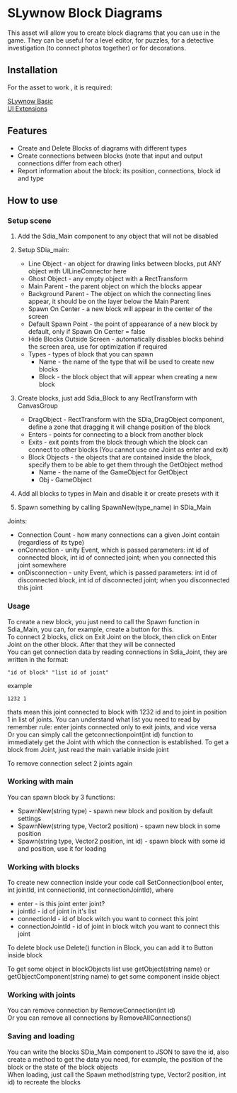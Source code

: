 
# SLywnow Block Diagrams

This asset will allow you to create block diagrams that you can use in the game. They can be useful for a level editor, for puzzles, for a detective investigation (to connect photos together) or for decorations.



## Installation

For the asset to work , it is required:

[SLywnow Basic](https://github.com/SLywnow/slywnow_basic)\
[UI Extensions](https://bitbucket.org/UnityUIExtensions/unity-ui-extensions/downloads/)


## Features

- Create and Delete Blocks of diagrams with different types
- Create connections between blocks (note that input and output connections differ from each other)
- Report information about the block: its position, connections, block id and type


## How to use
### Setup scene

1) Add the Sdia_Main component to any object that will not be disabled
2) Setup SDia_main:
    - Line Object - an object for drawing links between blocks, put ANY object with UILineConnector here
    - Ghost Object - any empty object with a RectTransform
    - Main Parent - the parent object on which the blocks appear
    - Background Parent - The object on which the connecting lines appear, it should be on the layer below the Main Parent
    - Spawn On Center - a new block will appear in the center of the screen
    - Default Spawn Point - the point of appearance of a new block by default, only if Spawn On Center = false
    - Hide Blocks Outside Screen - automatically disables blocks behind the screen area, use for optimization if required
    - Types - types of block that you can spawn
        - Name - the name of the type that will be used to create new blocks
        - Block - the block object that will appear when creating a new block

3) Create blocks, just add Sdia_Block to any RectTransform with CanvasGroup
    - DragObject - RectTransform with the SDia_DragObject component, define a zone that dragging it will change position of the block 
    - Enters - points for connecting to a block from another block
    - Exits - exit points from the block through which the block can connect to other blocks (You cannot use one Joint as enter and exit)
    - Block Objects - the objects that are contained inside the block, specify them to be able to get them through the GetObject method
        - Name - the name of the GameObject for GetObject
        - Obj - GameObject
4) Add all blocks to types in Main and disable it or create presets with it
5) Spawn something by calling SpawnNew(type_name) in SDia_Main

Joints:
- Connection Count - how many connections can a given Joint contain (regardless of its type)
- onConnection - unity Event, which is passed parameters: int id of connected block, int id of connected joint; when you connected this joint somewhere
- onDisconnection - unity Event, which is passed parameters: int id of disconnected block, int id of disconnected joint; when you disconnected this joint

### Usage

To create a new block, you just need to call the Spawn function in Sdia_Main, you can, for example, create a button for this.\
To connect 2 blocks, click on Exit Joint on the block, then click on Enter Joint on the other block. After that they will be connected\
You can get connection data by reading connections in Sdia_Joint, they are written in the format:
```
"id of block" "list id of joint"
```
example
```
1232 1
```
thats mean this joint connected to block with 1232 id and to joint in position 1 in list of joints. You can understand what list you need to read by remember rule: enter joints connected only to exit joints, and vice versa\
Or you can simply call the getconnectionpoint(int id) function to immediately get the Joint with which the connection is established. To get a block from Joint, just read the main variable inside joint

To remove connection select 2 joints again

### Working with main
You can spawn block by 3 functions:
- SpawnNew(string type) - spawn new block and position by default settings
- SpawnNew(string type, Vector2 position) - spawn new block in some position
- Spawn(string type, Vector2 position, int id) - spawn block with some id and position, use it for loading

### Working with blocks
To create new connection inside your code call SetConnection(bool enter, int jointId, int connectionId, int connectionJointId), where 
- enter - is this joint enter joint?
- jointId - id of joint in it's list
- connectionId - id of block witch you want to connect this joint
- connectionJointId - id of joint in block witch you want to connect this joint

To delete block use Delete() function in Block, you can add it to Button inside block

To get some object in blockObjects list use getObject(string name) or getObjectComponent<Type>(string name) to get some component inside object

### Working with joints

You can remove connection by RemoveConnection(int id)\
Or you can remove all connections by RemoveAllConnections()

### Saving and loading

You can write the blocks SDia_Main component to JSON to save the id, also create a method to get the data you need, for example, the position of the block or the state of the block objects\
When loading, just call the Spawn method(string type, Vector2 position, int id) to recreate the blocks

